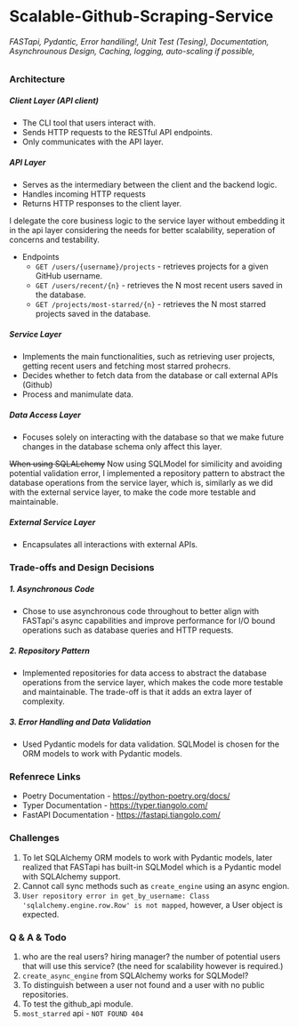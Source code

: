 # Scalable-Github-Scraping-Service

###### FASTapi, Pydantic, Error handiling!, Unit Test (Tesing), Documentation, Asynchrounous Design, Caching, logging, auto-scaling if possible,

### Architecture

##### Client Layer (API client)

- The CLI tool that users interact with.
- Sends HTTP requests to the RESTful API endpoints.
- Only communicates with the API layer.

##### API Layer

- Serves as the intermediary between the client and the backend logic.
- Handles incoming HTTP requests
- Returns HTTP responses to the client layer.

I delegate the core business logic to the service layer without embedding it in the api layer considering the needs for better scalability, seperation of concerns and testability.

- Endpoints
  - `GET /users/{username}/projects` - retrieves projects for a given GitHub username.
  - `GET /users/recent/{n}` - retrieves the N most recent users saved in the database.
  - `GET /projects/most-starred/{n}` - retrieves the N most starred projects saved in the database.

##### Service Layer

- Implements the main functionalities, such as retrieving user projects, getting recent users and fetching most starred prohecrs.
- Decides whether to fetch data from the database or call external APIs (Github)
- Process and manimulate data.

##### Data Access Layer

- Focuses solely on interacting with the database so that we make future changes in the database schema only affect this layer.

~~When using SQLALchemy~~ Now using SQLModel for similicity and avoiding potential validation error, I implemented a repository pattern to abstract the database operations from the service layer, which is, similarly as we did with the external service layer, to make the code more testable and maintainable.

##### External Service Layer

- Encapsulates all interactions with external APIs.

### Trade-offs and Design Decisions

##### 1. Asynchronous Code

- Chose to use asynchronous code throughout to better align with FASTapi's async capabilities and improve performance for I/O bound operations such as database queries and HTTP requests.

##### 2. Repository Pattern

- Implemented repositories for data access to abstract the database operations from the service layer, which makes the code more testable and maintainable. The trade-off is that it adds an extra layer of complexity.

##### 3. Error Handling and Data Validation

- Used Pydantic models for data validation. SQLModel is chosen for the ORM models to work with Pydantic models.

### Refenrece Links

- Poetry Documentation - https://python-poetry.org/docs/
- Typer Documentation - https://typer.tiangolo.com/
- FastAPI Documentation - https://fastapi.tiangolo.com/

### Challenges

1. To let SQLAlchemy ORM models to work with Pydantic models, later realized that FASTapi has built-in SQLModel which is a Pydantic model with SQLAlchemy support.
2. Cannot call sync methods such as `create_engine` using an async engion.
3. `User repository error in get_by_username: Class 'sqlalchemy.engine.row.Row' is not mapped`, however, a User object is expected.

### Q & A & Todo

1. who are the real users? hiring manager? the number of potential users that will use this service? (the need for scalability however is required.)
2. `create_async_engine` from SQLAlchemy works for SQLModel?
3. To distinguish between a user not found and a user with no public repositories.
4. To test the github_api module.
5. `most_starred` api - `NOT FOUND 404`
